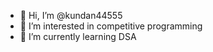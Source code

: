 - 👋 Hi, I’m @kundan44555
- 👀 I’m interested in competitive programming
- 🌱 I’m currently learning DSA

<!---
kundan44555/kundan44555 is a ✨ special ✨ repository because its `README.md` (this file) appears on your GitHub profile.
You can click the Preview link to take a look at your changes.
--->

